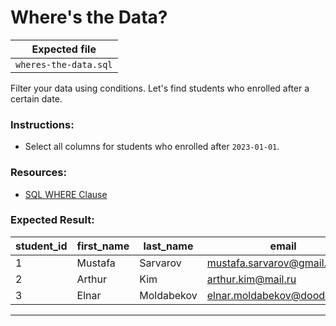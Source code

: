 # Where's the Data?

| Expected file       |
| ------------------- |
| `wheres-the-data.sql` |

Filter your data using conditions. Let's find students who enrolled after a certain date.

### Instructions:

- Select all columns for students who enrolled after `2023-01-01`.

### Resources:

- [SQL WHERE Clause](https://www.w3schools.com/sql/sql_where.asp)

### Expected Result:

| student_id | first_name | last_name  | email                        | enrollment_date | test_score |
|------------|------------|------------|------------------------------|-----------------|------------|
| 1          | Mustafa    | Sarvarov   | mustafa.sarvarov@gmail.com   | 2023-10-04      | 90         |
| 2          | Arthur     | Kim        | arthur.kim@mail.ru           | 2024-10-04      | 85         |
| 3          | Elnar      | Moldabekov | elnar.moldabekov@doodocs.net | 2023-01-16      | 88         |

---
